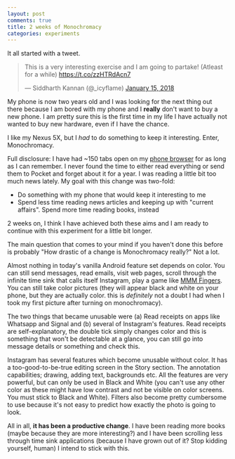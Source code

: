 ```yaml
---
layout: post
comments: true
title: 2 weeks of Monochromacy
categories: experiments
---
```


It all started with a tweet.

<blockquote class="twitter-tweet" data-lang="en"><p lang="en" dir="ltr">This is
a very interesting exercise and I am going to partake! (Atleast for a while) <a
href="https://t.co/zzHTRdAcn7">https://t.co/zzHTRdAcn7</a></p>&mdash; Siddharth
Kannan (@_icyflame) <a
href="https://twitter.com/_icyflame/status/952969906315698177?ref_src=twsrc%5Etfw">January
15, 2018</a></blockquote>
<script async src="https://platform.twitter.com/widgets.js"
charset="utf-8"></script>

My phone is now two years old and I was looking for the next thing out there
because I am bored with my phone and I **really** don't want to buy a new phone.
I am pretty sure this is the first time in my life I have actually not wanted to
buy new hardware, even if I have the chance.

I like my Nexus 5X, but I *had* to do something to keep it interesting.  Enter,
Monochromacy.

Full disclosure: I have had ~150 tabs open on my [phone
browser](http://brave.com) for as long as I can remember. I never found the time
to either read everything or send them to Pocket and forget about it for a year.
I was reading a little bit too much news lately. My goal with this change was
two-fold:

- Do something with my phone that would keep it interesting to me
- Spend less time reading news articles and keeping up with "current affairs".
    Spend more time reading books, instead

2 weeks on, I think I have achieved both these aims and I am ready to continue
with this experiment for a little bit longer.

The main question that comes to your mind if you haven't done this before is
probably "How drastic of a change is Monochromacy really?" Not a lot.

Almost nothing in today's vanilla Android feature set depends on color. You can
still send messages, read emails, visit web pages, scroll through the infinite
time sink that calls itself Instagram, play a game like [MMM
Fingers](https://play.google.com/store/apps/details?id=com.noodlecake.mmmfingers2).
You can still take color pictures (they will appear black and white on your
phone, but they are actually color. this is *definitely* not a doubt I had when
I took my first picture after turning on monochromacy).

The two things that became unusable were (a) Read receipts on apps like Whatsapp
and Signal and (b) several of Instagram's features. Read receipts are
self-explanatory, the double tick simply changes color and this is something
that won't be detectable at a glance, you can still go into message details or
something and check this.

Instagram has several features which become unusable without color. It has a
too-good-to-be-true editing screen in the Story section. The annotation
capabilities; drawing, adding text, backgrounds etc. All the features are very
powerful, but can only be used in Black and White (you can't use any
other color as these might have low contrast and not be visible on color
screens. You must stick to Black and White). Filters also become pretty
cumbersome to use because it's not easy to predict how exactly the photo is
going to look.

All in all, **it has been a productive change**. I have been reading more books
(maybe because they are more interesting?) and I have been scrolling less
through time sink applications (because I have grown out of it? Stop kidding
yourself, human) I intend to stick with this.
